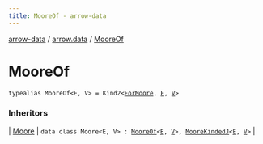 ```yaml
---
title: MooreOf - arrow-data
---
```


[arrow-data](../index.html) / [arrow.data](index.html) / [MooreOf](./-moore-of.html)

# MooreOf

`typealias MooreOf<E, V> = Kind2<`[`ForMoore`](-for-moore.html)`, `[`E`](-moore-of.html#E)`, `[`V`](-moore-of.html#V)`>`

### Inheritors

| [Moore](-moore/index.html) | `data class Moore<E, V> : `[`MooreOf`](./-moore-of.html)`<`[`E`](-moore/index.html#E)`, `[`V`](-moore/index.html#V)`>, `[`MooreKindedJ`](-moore-kinded-j.html)`<`[`E`](-moore/index.html#E)`, `[`V`](-moore/index.html#V)`>` |

